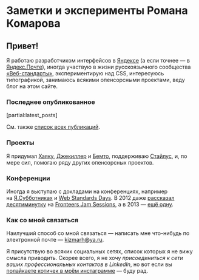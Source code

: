 # Заметки и эксперименты Романа Комарова

## Привет!

Я работаю разработчиком интерфейсов в [Яндексе](http://yandex.ru/) (а если точнее — в [Яндекс.Почте](https://mail.yandex.ru/)), иногда участвую в жизни русскоязычного сообщества [«Веб-стандарты»](http://web-standards.ru/), экспериментирую над CSS, интересуюсь типографикой, занимаюсь всякими опенсорсными проектами, веду блог на этом сайте.


### Последнее опубликованное

[partial:latest_posts]

См. также [список всех публикаций](everything/).


### Проекты

Я придумал [Хаяку](http://hayakubundle.com), [Джекиллер](gh:shower/jekyller) и [Бемто](gh:kizu/bemto), поддерживаю [Стайлус](gh:stylus/stylus), и, по мере сил, помогаю ряду других опенсорсных проектов.


### Конференции

Иногда я выступаю с докладами на конференциях, например на [Я.Субботниках](https://tech.yandex.ru/people/377/) и [Web Standards Days](http://webstandardsdays.ru). В 2012 даже [рассказал десятиминутку](http://vimeo.com/51897358) на [Fronteers Jam Sessions](http://fronteers.nl/congres/2012/jam-session), а в 2013 — [ещё одну](https://fronteers.nl/congres/2013/jam-session/dont-look-into-the-source).


### Как со мной связаться

Наилучший способ со мной связаться — написать мне что-нибудь по электронной почте — [kizmarh@ya.ru](mailto:kizmarh@ya.ru).

Я присутствую во всяких социальных сетях, список которых я не вижу смысла приводить. Скорее всего, я не хочу _присоединиться к сети ваших профессиональных контактов в LinkedIn_, но вот если вы [полайкаете котичек в моём инстаграмме](https://instagram.com/ki_zu) — буду рад.
